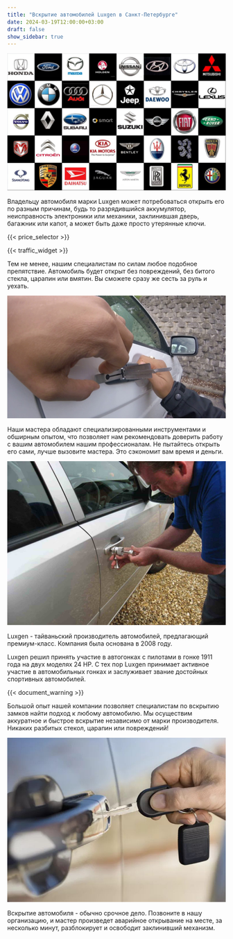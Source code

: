 ```yaml
---
title: "Вскрытие автомобилей Luxgen в Санкт-Петербурге"
date: 2024-03-19T12:00:00+03:00
draft: false
show_sidebar: true
---
```


![логотипы авто](../car_logo.jpg)

Владельцу автомобиля марки Luxgen может потребоваться открыть его по разным причинам, будь то разрядившийся аккумулятор, неисправность электроники или механики, заклинившая дверь, багажник или капот, а может быть даже просто утерянные ключи.

{{< price_selector >}}

{{< traffic_widget >}}

Тем не менее, нашим специалистам по силам любое подобное препятствие. Автомобиль будет открыт без повреждений, без битого стекла, царапин или вмятин. Вы сможете сразу же сесть за руль и уехать.

![вскрытие автомобиля без повреждений](../car.jpg)

Наши мастера обладают специализированными инструментами и обширным опытом, что позволяет нам рекомендовать доверить работу с вашим автомобилем нашим профессионалам. Не пытайтесь открыть его сами, лучше вызовите мастера. Это сэкономит вам время и деньги.

![процесс вскрытия автомобиля](../car_open.jpg)

Luxgen - тайваньский производитель автомобилей, предлагающий премиум-класс. Компания была основана в 2008 году.

Luxgen решил принять участие в автогонках с пилотами в гонке 1911 года на двух моделях 24 HP. С тех пор Luxgen принимает активное участие в автомобильных гонках и заслуживает звание достойных спортивных автомобилей.

{{< document_warning >}}

Большой опыт нашей компании позволяет специалистам по вскрытию замков найти подход к любому автомобилю. Мы осуществим аккуратное и быстрое вскрытие независимо от марки производителя. Никаких разбитых стекол, царапин или повреждений!

![ключ от автомобиля](../car_key.jpg)

Вскрытие автомобиля - обычно срочное дело. Позвоните в нашу организацию, и мастер произведет аварийное открывание на месте, за несколько минут, разблокирует и освободит заклинивший механизм.